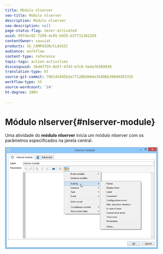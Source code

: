 ```yaml
---
title: Módulo nlserver
seo-title: Módulo nlserver
description: Módulo nlserver
seo-description: null
page-status-flag: never-activated
uuid: 99fdec02-7209-4c05-b935-b37f11361259
contentOwner: sauviat
products: SG_CAMPAIGN/CLASSIC
audience: workflow
content-type: reference
topic-tags: action-activities
discoiquuid: 3bd4f755-8e57-4f43-b7c0-5e4a76389930
translation-type: ht
source-git-commit: 70b143445b2e77128b9404e35d96b39694d55335
workflow-type: ht
source-wordcount: '24'
ht-degree: 100%

---
```



# Módulo nlserver{#nlserver-module}

Uma atividade do **módulo nlserver** inicia um módulo nlserver com os parâmetros especificados na janela central.

![](assets/nlserver_module_edit.png)

